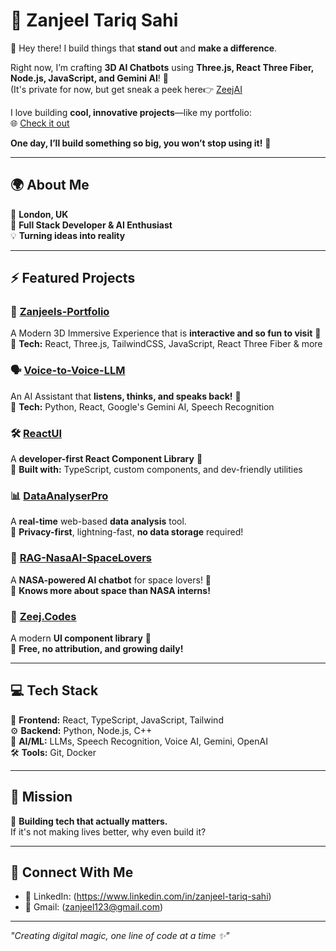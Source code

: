 # 🚀 Zanjeel Tariq Sahi  

👋 Hey there! I build things that **stand out** and **make a difference**.  

Right now, I’m crafting **3D AI Chatbots** using **Three.js, React Three Fiber, Node.js, JavaScript, and Gemini AI**! 🤖  
(It's private for now, but get sneak a peek here👉 [ZeejAI](https://3-d-chatbot-zeej-frontend.vercel.app) 

I love building **cool, innovative projects**—like my portfolio:  
🌐 [Check it out](https://zanjeel-portfolio.netlify.app)  

**One day, I’ll build something so big, you won’t stop using it!** 🚀  

---

## 🌍 About Me  
📍 **London, UK**  
🎯 **Full Stack Developer & AI Enthusiast**  
💡 **Turning ideas into reality**  

---

## ⚡ Featured Projects  

### 🎯 [Zanjeels-Portfolio](https://zanjeel-portfolio.netlify.app/)  
A Modern 3D Immersive Experience that is **interactive and so fun to visit** 🤯  
🔹 **Tech:** React, Three.js, TailwindCSS, JavaScript, React Three Fiber & more 

### 🗣️ [Voice-to-Voice-LLM](https://github.com/zanjeel/Voice-to-Voice-LLM)  
An AI Assistant that **listens, thinks, and speaks back!** 🤯  
🔹 **Tech:** Python, React, Google's Gemini AI, Speech Recognition  

### 🛠️ [ReactUI](https://github.com/zanjeel/ReactUI)  
A **developer-first React Component Library** 💙  
🔹 **Built with:** TypeScript, custom components, and dev-friendly utilities  

### 📊 [DataAnalyserPro](https://github.com/zanjeel/DataAnalyserPro)  
A **real-time** web-based **data analysis** tool.  
🔹 **Privacy-first**, lightning-fast, **no data storage** required!  

### 🌌 [RAG-NasaAI-SpaceLovers](https://github.com/zanjeel/RAG-NasaAI-SpaceLovers)  
A **NASA-powered AI chatbot** for space lovers! 🚀  
🔹 **Knows more about space than NASA interns!**  

### 🎨 [Zeej.Codes](https://github.com/zanjeel/Zeej.Codes)  
A modern **UI component library** 🎨  
🔹 **Free, no attribution, and growing daily!**  

---

## 💻 Tech Stack  
🎨 **Frontend:** React, TypeScript, JavaScript, Tailwind  
⚙️ **Backend:** Python, Node.js, C++  
🧠 **AI/ML:** LLMs, Speech Recognition, Voice AI, Gemini, OpenAI  
🛠️ **Tools:** Git, Docker  

---

## 🎯 Mission  
🚀 **Building tech that actually matters.**  
If it's not making lives better, why even build it?  

---

## 🤝 Connect With Me
- 💼 LinkedIn: (https://www.linkedin.com/in/zanjeel-tariq-sahi)
- 📧 Gmail: (zanjeel123@gmail.com)

---
*"Creating digital magic, one line of code at a time ✨"*

